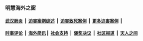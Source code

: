 
### 明慧海外之窗

####  [武汉肺炎](indexes/365.md?t=04302001) &nbsp;|&nbsp;  [迫害案例综述](indexes/328.md?t=04302001) &nbsp;|&nbsp; [迫害致死案例](indexes/277.md?t=04302001)  &nbsp;|&nbsp; [更多迫害案例](indexes/81.md?t=04302001)  &nbsp;|&nbsp; 
####  [时事评论](indexes/19.md?t=04302001) &nbsp;|&nbsp; [海外简讯](indexes/245.md?t=04302001)&nbsp;|&nbsp;  [社会支持](indexes/140.md?t=04302001) &nbsp;|&nbsp; [褒奖决议](indexes/282.md?t=04302001) &nbsp;|&nbsp; [社区报道](indexes/91.md?t=04302001)  &nbsp;|&nbsp; [天人之间](indexes/78.md?t=04302001) 

